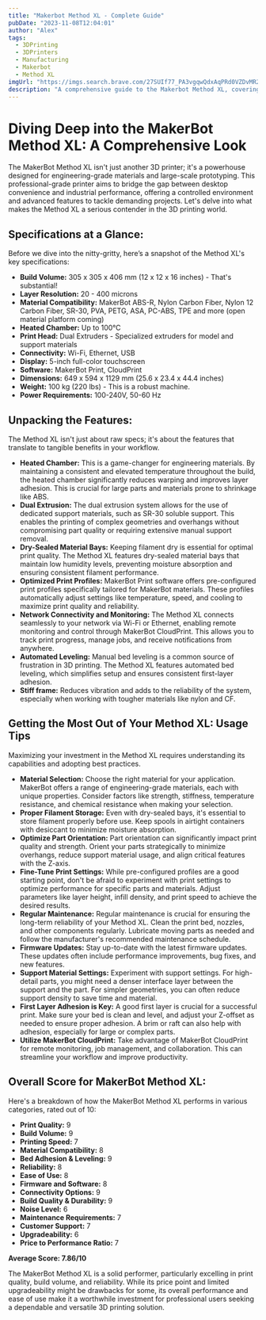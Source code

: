 ```yaml
---
title: "Makerbot Method XL - Complete Guide"
pubDate: "2023-11-08T12:04:01"
author: "Alex"
tags:
  - 3DPrinting
  - 3DPrinters
  - Manufacturing
  - Makerbot
  - Method XL
imgUrl: "https://imgs.search.brave.com/27SUIf77_PA3vgqwQdxAqPRd0VZDvMR29WU-Oiqhlr8/rs:fit:860:0:0:0/g:ce/aHR0cHM6Ly9saDMu/Z29vZ2xldXNlcmNv/bnRlbnQuY29tL1My/bS1xdWpRQnNNVGdo/MGk4dXJfZWtRZ2pF/YUp4RDdFdHhiTk4y/RFZQdG5teVNodl9O/LXRwRWFveVZ2am13/aUdpQ082MTU5TTVE/SEcwclZTYTJ5a2VF/NXF6c3ltVmMta3JR/dU49dzkwMC1oNjc1/LXAtZTM2NQ"
description: "A comprehensive guide to the Makerbot Method XL, covering specifications, usage tips, and comparisons with similar products."
---
```


# Diving Deep into the MakerBot Method XL: A Comprehensive Look

The MakerBot Method XL isn't just another 3D printer; it's a powerhouse designed for engineering-grade materials and large-scale prototyping. This professional-grade printer aims to bridge the gap between desktop convenience and industrial performance, offering a controlled environment and advanced features to tackle demanding projects. Let's delve into what makes the Method XL a serious contender in the 3D printing world.

## Specifications at a Glance:

Before we dive into the nitty-gritty, here’s a snapshot of the Method XL's key specifications:

*   **Build Volume:** 305 x 305 x 406 mm (12 x 12 x 16 inches) - That's substantial!
*   **Layer Resolution:** 20 - 400 microns
*   **Material Compatibility:** MakerBot ABS-R, Nylon Carbon Fiber, Nylon 12 Carbon Fiber, SR-30, PVA, PETG, ASA, PC-ABS, TPE and more (open material platform coming)
*   **Heated Chamber:** Up to 100°C
*   **Print Head:** Dual Extruders - Specialized extruders for model and support materials
*   **Connectivity:** Wi-Fi, Ethernet, USB
*   **Display:** 5-inch full-color touchscreen
*   **Software:** MakerBot Print, CloudPrint
*   **Dimensions:** 649 x 594 x 1129 mm (25.6 x 23.4 x 44.4 inches)
*   **Weight:** 100 kg (220 lbs) - This is a robust machine.
*   **Power Requirements:** 100-240V, 50-60 Hz

## Unpacking the Features:

The Method XL isn't just about raw specs; it's about the features that translate to tangible benefits in your workflow.

*   **Heated Chamber:** This is a game-changer for engineering materials. By maintaining a consistent and elevated temperature throughout the build, the heated chamber significantly reduces warping and improves layer adhesion. This is crucial for large parts and materials prone to shrinkage like ABS.
*   **Dual Extrusion:** The dual extrusion system allows for the use of dedicated support materials, such as SR-30 soluble support. This enables the printing of complex geometries and overhangs without compromising part quality or requiring extensive manual support removal.
*   **Dry-Sealed Material Bays:** Keeping filament dry is essential for optimal print quality. The Method XL features dry-sealed material bays that maintain low humidity levels, preventing moisture absorption and ensuring consistent filament performance.
*   **Optimized Print Profiles:** MakerBot Print software offers pre-configured print profiles specifically tailored for MakerBot materials. These profiles automatically adjust settings like temperature, speed, and cooling to maximize print quality and reliability.
*   **Network Connectivity and Monitoring:** The Method XL connects seamlessly to your network via Wi-Fi or Ethernet, enabling remote monitoring and control through MakerBot CloudPrint. This allows you to track print progress, manage jobs, and receive notifications from anywhere.
*   **Automated Leveling:** Manual bed leveling is a common source of frustration in 3D printing. The Method XL features automated bed leveling, which simplifies setup and ensures consistent first-layer adhesion.
*   **Stiff frame:** Reduces vibration and adds to the reliability of the system, especially when working with tougher materials like nylon and CF.

## Getting the Most Out of Your Method XL: Usage Tips

Maximizing your investment in the Method XL requires understanding its capabilities and adopting best practices.

*   **Material Selection:** Choose the right material for your application. MakerBot offers a range of engineering-grade materials, each with unique properties. Consider factors like strength, stiffness, temperature resistance, and chemical resistance when making your selection.
*   **Proper Filament Storage:** Even with dry-sealed bays, it's essential to store filament properly before use. Keep spools in airtight containers with desiccant to minimize moisture absorption.
*   **Optimize Part Orientation:** Part orientation can significantly impact print quality and strength. Orient your parts strategically to minimize overhangs, reduce support material usage, and align critical features with the Z-axis.
*   **Fine-Tune Print Settings:** While pre-configured profiles are a good starting point, don't be afraid to experiment with print settings to optimize performance for specific parts and materials. Adjust parameters like layer height, infill density, and print speed to achieve the desired results.
*   **Regular Maintenance:** Regular maintenance is crucial for ensuring the long-term reliability of your Method XL. Clean the print bed, nozzles, and other components regularly. Lubricate moving parts as needed and follow the manufacturer's recommended maintenance schedule.
*   **Firmware Updates:** Stay up-to-date with the latest firmware updates. These updates often include performance improvements, bug fixes, and new features.
*   **Support Material Settings:** Experiment with support settings. For high-detail parts, you might need a denser interface layer between the support and the part. For simpler geometries, you can often reduce support density to save time and material.
*   **First Layer Adhesion is Key:** A good first layer is crucial for a successful print. Make sure your bed is clean and level, and adjust your Z-offset as needed to ensure proper adhesion. A brim or raft can also help with adhesion, especially for large or complex parts.
*   **Utilize MakerBot CloudPrint:** Take advantage of MakerBot CloudPrint for remote monitoring, job management, and collaboration. This can streamline your workflow and improve productivity.

## Overall Score for MakerBot Method XL:

Here's a breakdown of how the MakerBot Method XL performs in various categories, rated out of 10:

*   **Print Quality:** 9
*   **Build Volume:** 9
*   **Printing Speed:** 7
*   **Material Compatibility:** 8
*   **Bed Adhesion & Leveling:** 9
*   **Reliability:** 8
*   **Ease of Use:** 8
*   **Firmware and Software:** 8
*   **Connectivity Options:** 9
*   **Build Quality & Durability:** 9
*   **Noise Level:** 6
*   **Maintenance Requirements:** 7
*   **Customer Support:** 7
*   **Upgradeability:** 6
*   **Price to Performance Ratio:** 7

**Average Score: 7.86/10**

The MakerBot Method XL is a solid performer, particularly excelling in print quality, build volume, and reliability. While its price point and limited upgradeability might be drawbacks for some, its overall performance and ease of use make it a worthwhile investment for professional users seeking a dependable and versatile 3D printing solution.

